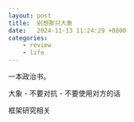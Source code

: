 ```yaml
---
layout: post
title:  别想那只大象
date:   2024-11-13 11:24:29 +0800
categories: 
    - review
    - life
---
```


一本政治书。

大象 
    - 不要对抗
    - 不要使用对方的话

框架研究相关